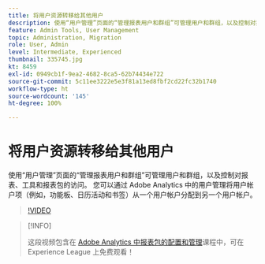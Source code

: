 ```yaml
---
title: 将用户资源转移给其他用户
description: 使用“用户管理”页面的“管理报表用户和群组”可管理用户和群组，以及控制对报表、工具和报表包的访问。 您可以通过 Adobe Analytics 中的用户管理将用户帐户项（例如，功能板、日历活动和书签）从一个用户帐户分配到另一个用户帐户。
feature: Admin Tools, User Management
topic: Administration, Migration
role: User, Admin
level: Intermediate, Experienced
thumbnail: 335745.jpg
kt: 8459
exl-id: 0949cb1f-9ea2-4682-8ca5-62b74434e722
source-git-commit: 5c11ee3222e5e3f81a13ed8fbf2cd22fc32b1740
workflow-type: ht
source-wordcount: '145'
ht-degree: 100%

---
```


# 将用户资源转移给其他用户

使用“用户管理”页面的“管理报表用户和群组”可管理用户和群组，以及控制对报表、工具和报表包的访问。 您可以通过 Adobe Analytics 中的用户管理将用户帐户项（例如，功能板、日历活动和书签）从一个用户帐户分配到另一个用户帐户。

>[!VIDEO](https://video.tv.adobe.com/v/335745/?quality=12&learn=on)

>[!INFO]
>
> 这段视频包含在 [Adobe Analytics 中报表包的配置和管理](https://experienceleague.adobe.com/?recommended=Analytics-A-1-2021.1.administration)课程中，可在 Experience League 上免费观看！